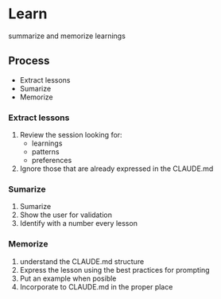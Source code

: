 # Learn

summarize and memorize learnings

## Process

- Extract lessons
- Sumarize
- Memorize

### Extract lessons

1. Review the session looking for:
   - learnings
   - patterns
   - preferences
2. Ignore those that are already expressed in the CLAUDE.md

### Sumarize

1. Sumarize
2. Show the user for validation
3. Identify with a number every lesson

### Memorize

1. understand the CLAUDE.md structure
2. Express the lesson using the best practices for prompting
3. Put an example when posible
4. Incorporate to CLAUDE.md in the proper place
